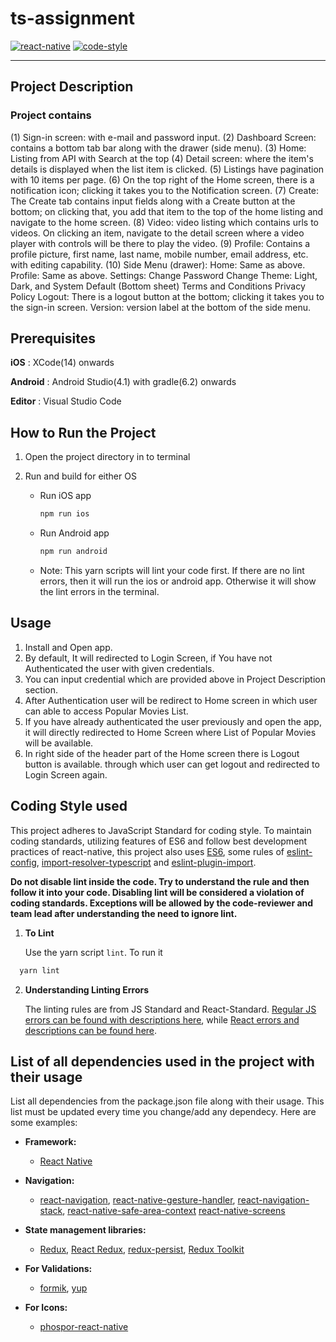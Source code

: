 # ts-assignment

[![react-native](https://img.shields.io/badge/react--native-0.72.0-brightgreen)](https://reactnative.dev/docs/getting-started)
[![code-style](https://img.shields.io/badge/code%20style-standard%20TS-brightgreen)](https://www.typescriptlang.org/)

---
## Project Description
### Project contains 
(1) Sign-in screen: with e-mail and password input.
(2) Dashboard Screen: contains a bottom tab bar along with the drawer (side menu).
(3) Home: Listing from API with Search at the top
(4) Detail screen: where the item's details is displayed when the list item is clicked.
(5) Listings have pagination with 10 items per page.
(6) On the top right of the Home screen, there is a notification icon; clicking it takes you to the Notification screen.
(7) Create: The Create tab contains input fields along with a Create button at the bottom; on clicking that, you add that item to the top of the home listing and navigate to the home screen.
(8) Video: video listing which contains urls to videos. On clicking an item, navigate to the detail screen where a video player with controls will be there to play the video.
(9) Profile: Contains a profile picture, first name, last name, mobile number, email address, etc. with editing capability.
(10) Side Menu (drawer):
  Home: Same as above.
  Profile: Same as above.
  Settings:
    Change Password
    Change Theme: Light, Dark, and System Default (Bottom sheet)
    Terms and Conditions
    Privacy Policy
    Logout: There is a logout button at the bottom; clicking it takes you to the sign-in screen.
    Version: version label at the bottom of the side menu.
## Prerequisites

**iOS** : XCode(14) onwards

**Android** : Android Studio(4.1) with gradle(6.2) onwards

**Editor** : Visual Studio Code

## How to Run the Project

1. Open the project directory in to terminal
2. Run and build for either OS

   - Run iOS app

     ```bash
     npm run ios
     ```

   - Run Android app

     ```bash
     npm run android
     ```

   - Note: This yarn scripts will lint your code first. If there are no lint errors, then it will run the ios or android app. Otherwise it will show the lint errors in the terminal.

## Usage

1. Install and Open app.
2. By default, It will redirected to Login Screen, if You have not Authenticated the user with given credentials.
3. You can input credential which are provided above in Project Description section.
4. After Authentication user will be redirect to Home screen in which user can able to access Popular Movies List.
5. If you have already authenticated the user previously and open the app, it will directly redirected to Home Screen where List of Popular Movies will be available.
6. In right side of the header part of the Home screen there is Logout button is available. through which user can get logout and redirected to Login Screen again.

## Coding Style used

This project adheres to JavaScript Standard for coding style. To maintain coding standards, utilizing features of ES6 and follow best development practices of react-native, this project also uses [ES6](http://es6-features.org/#Constants), some rules of [eslint-config](https://www.npmjs.com/package/@react-native-community/eslint-config), [import-resolver-typescript](https://github.com/import-js/eslint-import-resolver-typescript) and [eslint-plugin-import](https://github.com/import-js/eslint-plugin-import).

**Do not disable lint inside the code. Try to understand the rule and then follow it into your code. Disabling lint will be considered a violation of coding standards. Exceptions will be allowed by the code-reviewer and team lead after understanding the need to ignore lint.**

1. **To Lint**

   Use the yarn script `lint`. To run it

```bash
  yarn lint
```

2. **Understanding Linting Errors**

   The linting rules are from JS Standard and React-Standard. [Regular JS errors can be found with descriptions here](http://eslint.org/docs/rules/), while [React errors and descriptions can be found here](https://github.com/yannickcr/eslint-plugin-react).

## List of all dependencies used in the project with their usage

List all dependencies from the package.json file along with their usage. This list must be updated every time you change/add any dependecy. Here are some examples:

- **Framework:**

  - [React Native](https://github.com/facebook/react-native)

- **Navigation:**
  - [react-navigation](https://github.com/react-navigation/react-navigation), [react-native-gesture-handler](https://github.com/kmagiera/react-native-gesture-handler),
    [react-navigation-stack](https://github.com/react-navigation/stack),
    [react-native-safe-area-context](https://github.com/th3rdwave/react-native-safe-area-context)
    [react-native-screens](https://github.com/software-mansion/react-native-screens)

- **State management libraries:**

  - [Redux](http://redux.js.org/), [React Redux](https://react-redux.js.org/), [redux-persist](https://github.com/rt2zz/redux-persist), [Redux Toolkit](https://redux-toolkit.js.org/)

- **For Validations:**

  - [formik](https://github.com/jaredpalmer/formik), [yup](https://github.com/jquense/yup)

- **For Icons:**

  - [phospor-react-native](https://github.com/duongdev/phosphor-react-native)
